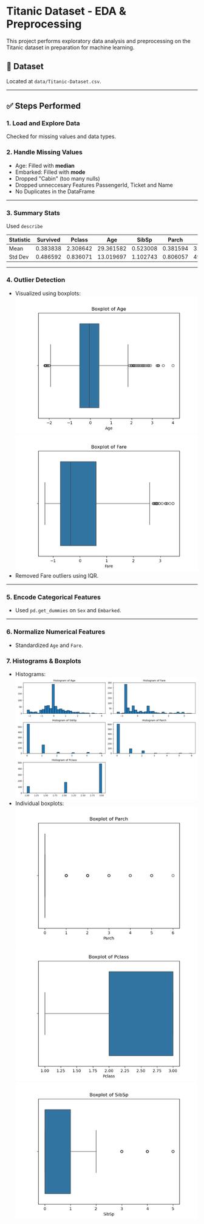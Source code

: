 # Titanic Dataset - EDA & Preprocessing

This project performs exploratory data analysis and preprocessing on the Titanic dataset in preparation for machine learning.

## 📂 Dataset
Located at `data/Titanic-Dataset.csv`.

---

## ✅ Steps Performed

### 1. Load and Explore Data
Checked for missing values and data types.

### 2. Handle Missing Values
- Age: Filled with **median**
- Embarked: Filled with **mode**
- Dropped "Cabin" (too many nulls)
- Dropped unneccesary Features PassengerId, Ticket and Name
- No Duplicates in the DataFrame
---
### 3. Summary Stats
Used `describe`

| Statistic | Survived | Pclass   | Age       | SibSp    | Parch    | Fare     |
|-----------|----------|----------|-----------|----------|----------|----------|
| Mean      | 0.383838 | 2.308642 | 29.361582 | 0.523008 | 0.381594 | 32.204208|
| Std Dev   | 0.486592 | 0.836071 | 13.019697 | 1.102743 | 0.806057 | 49.693429|
---

### 4. Outlier Detection
- Visualized using boxplots:
  ![Age Boxplot](output/boxplot_age.png)
  ![Fare Boxplot](output/boxplot_fare.png)
- Removed Fare outliers using IQR.
---

### 5. Encode Categorical Features
- Used `pd.get_dummies` on `Sex` and `Embarked`.
---
### 6. Normalize Numerical Features
- Standardized `Age` and `Fare`.

### 7. Histograms & Boxplots
- Histograms:
  ![Histograms](output/histograms.png)
- Individual boxplots:
  ![Parch Boxplot](output/boxplot_Parch.png)
  ![Pclass Boxplot](output/boxplot_Pclass.png)
  ![SibSp Boxplot](output/boxplot_SibSp.png)